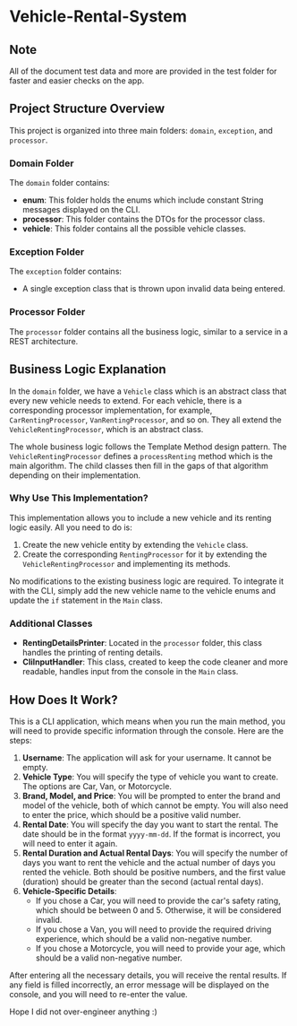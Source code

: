 # Vehicle-Rental-System

## Note

All of the document test data and more are provided in the test folder for faster and easier checks on the app.

## Project Structure Overview

This project is organized into three main folders: `domain`, `exception`, and `processor`.

### Domain Folder

The `domain` folder contains:
- **enum**: This folder holds the enums which include constant String messages displayed on the CLI.
- **processor**: This folder contains the DTOs for the processor class.
- **vehicle**: This folder contains all the possible vehicle classes.

### Exception Folder

The `exception` folder contains:
- A single exception class that is thrown upon invalid data being entered.

### Processor Folder

The `processor` folder contains all the business logic, similar to a service in a REST architecture.

## Business Logic Explanation

In the `domain` folder, we have a `Vehicle` class which is an abstract class that every new vehicle needs to extend. For each vehicle, there is a corresponding processor implementation, for example, `CarRentingProcessor`, `VanRentingProcessor`, and so on. They all extend the `VehicleRentingProcessor`, which is an abstract class.

The whole business logic follows the Template Method design pattern. The `VehicleRentingProcessor` defines a `processRenting` method which is the main algorithm. The child classes then fill in the gaps of that algorithm depending on their implementation.

### Why Use This Implementation?

This implementation allows you to include a new vehicle and its renting logic easily. All you need to do is:
1. Create the new vehicle entity by extending the `Vehicle` class.
2. Create the corresponding `RentingProcessor` for it by extending the `VehicleRentingProcessor` and implementing its methods.

No modifications to the existing business logic are required. To integrate it with the CLI, simply add the new vehicle name to the vehicle enums and update the `if` statement in the `Main` class.

### Additional Classes

- **RentingDetailsPrinter**: Located in the `processor` folder, this class handles the printing of renting details.
- **CliInputHandler**: This class, created to keep the code cleaner and more readable, handles input from the console in the `Main` class.

## How Does It Work?

This is a CLI application, which means when you run the main method, you will need to provide specific information through the console. Here are the steps:

1. **Username**: The application will ask for your username. It cannot be empty.
2. **Vehicle Type**: You will specify the type of vehicle you want to create. The options are Car, Van, or Motorcycle.
3. **Brand, Model, and Price**: You will be prompted to enter the brand and model of the vehicle, both of which cannot be empty. You will also need to enter the price, which should be a positive valid number.
4. **Rental Date**: You will specify the day you want to start the rental. The date should be in the format `yyyy-mm-dd`. If the format is incorrect, you will need to enter it again.
5. **Rental Duration and Actual Rental Days**: You will specify the number of days you want to rent the vehicle and the actual number of days you rented the vehicle. Both should be positive numbers, and the first value (duration) should be greater than the second (actual rental days).
6. **Vehicle-Specific Details**:
   - If you chose a Car, you will need to provide the car's safety rating, which should be between 0 and 5. Otherwise, it will be considered invalid.
   - If you chose a Van, you will need to provide the required driving experience, which should be a valid non-negative number.
   - If you chose a Motorcycle, you will need to provide your age, which should be a valid non-negative number.
   
After entering all the necessary details, you will receive the rental results. If any field is filled incorrectly, an error message will be displayed on the console, and you will need to re-enter the value.

Hope I did not over-engineer anything :)
